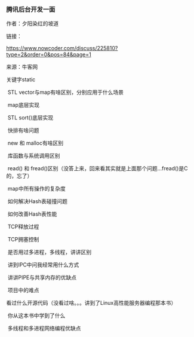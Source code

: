 ### 腾讯后台开发一面

作者：夕阳染红的坡道

链接：

https://www.nowcoder.com/discuss/225810?type=2&order=0&pos=84&page=1

来源：牛客网

关键字static    

​    STL vector与map有啥区别，分别应用于什么场景   

​    map底层实现   

​    STL sort()底层实现   

​    快排有啥问题   

​    new 和 malloc有啥区别   

​    库函数与系统调用区别   

​    read() 和 fread()区别（没答上来，回来看其实就是上面那个问题…fread()是C的，忘了）   

​    map中所有操作的复杂度   

​    如何解决Hash表碰撞问题   

​    如何改善Hash表性能   

​    TCP释放过程   

​    TCP拥塞控制   

​    是否用过多进程，多线程，讲讲区别   

​    讲到IPC中问我经常用什么方式   

​    讲讲PIPE与共享内存的优缺点   

​    项目中的难点   

​    看过什么开源代码（没看过啥。。。讲到了Linux高性能服务器编程那本书）   

​    你从这本书中学到了什么   

​    多线程和多进程网络编程优缺点